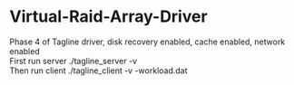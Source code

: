 # Virtual-Raid-Array-Driver
Phase 4 of Tagline driver, disk recovery enabled, cache enabled, network enabled <br>
First run server  ./tagline_server -v <br>
Then run client ./tagline_client -v -workload.dat
